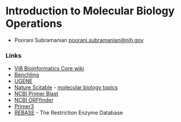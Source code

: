 # Introduction to Molecular Biology Operations
- Poorani Subramanian poorani.subramanian@nih.gov
### Links
- [ViB Bioinformatics Core wiki](https://wiki.bits.vib.be/index.php/Category:Training)
- [Benchling](https://benchling.com/)
- [UGENE](http://ugene.net/)
- [Nature Scitable](https://www.nature.com/scitable) - [molecular biology topics](https://www.nature.com/scitable/search-scitable?criteria=molecular%20biology)
- [NCBI Primer Blast](https://www.ncbi.nlm.nih.gov/tools/primer-blast/)
- [NCBI ORFfinder](https://www.ncbi.nlm.nih.gov/orffinder/)
- [Primer3](primer3plus.com/cgi-bin/dev/primer3plus.cgi)
- [REBASE](http://rebase.neb.com/rebase/) - The Restriction Enzyme Database
